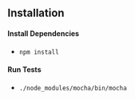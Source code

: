 ## Installation
#### Install Dependencies
- ```npm install```
#### Run Tests
- ```./node_modules/mocha/bin/mocha```